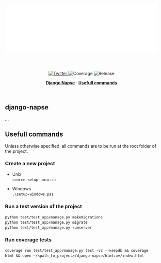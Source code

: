<h1 align="center">
<img src="./branding/napse_white.svg" width=500/>
</h1><br>

<p align="center">
  <a href="https://twitter.com/NapseInvest">
    <img src="https://img.shields.io/twitter/follow/NapseInvest?style=flat&label=%40NapseInvest&logo=twitter&color=0bf&logoColor=fff" alt="Twitter" />
  </a>
  <a>
    <img src="https://img.shields.io/endpoint?url=https://gist.githubusercontent.com/napse-investment/40fac957532fe3b731c99067467de842/raw/django-napse-coverage.json" alt="Coverage" />
  </a>
  <a>  
    <img src="https://img.shields.io/github/v/release/napse-invest/django-napse" alt="Release" />
  </a>
</p>

<p align="center">
  <a href="#django-napse"><strong>Django Napse</strong></a> ·
  <a href="#usefull-commands"><strong>Usefull commands</strong></a>
</p>
<br/>

## django-napse
...

## Usefull commands
Unless otherwise specified, all commands are to be run at the root folder of the project.

### Create a new project
- Unix \
```source setup-unix.sh```

- Windows \
```.\setup-windows.ps1```

### Run a test version of the project

```python test/test_app/manage.py makemigrations``` \
```python test/test_app/manage.py migrate``` \
```python test/test_app/manage.py runserver```

### Run coverage tests

```coverage run test/test_app/manage.py test -v2 --keepdb && coverage html && open ~/<path_to_project>/django-napse/htmlcov/index.html```